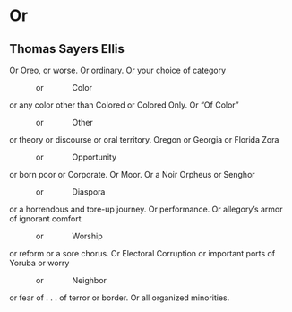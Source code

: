 # Or
## Thomas Sayers Ellis
Or Oreo, or
worse. Or ordinary.
Or your choice
of category

            or
            Color

or any color
other than Colored
or Colored Only.
Or “Of Color”

            or
            Other

or theory or discourse
or oral territory.
Oregon or Georgia
or Florida Zora

            or
            Opportunity

or born poor
or Corporate. Or Moor.
Or a Noir Orpheus
or Senghor

            or
            Diaspora

or a horrendous
and tore-up journey.
Or performance. Or allegory’s armor
of ignorant comfort

            or
            Worship

or reform or a sore chorus.
Or Electoral Corruption
or important ports
of Yoruba or worry

            or
            Neighbor

or fear of . . .
of terror or border.
Or all organized
minorities.